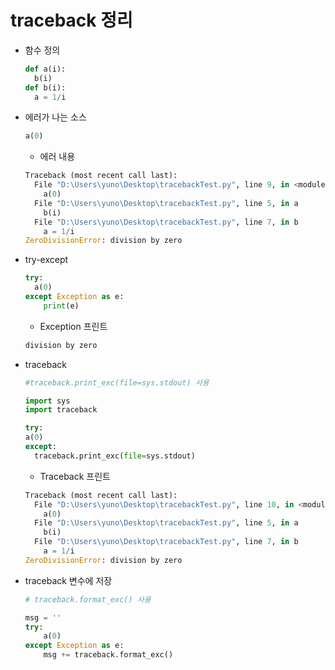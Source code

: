 # traceback 정리

* 함수 정의
	```python
	def a(i):
      b(i)
	def b(i):
      a = 1/i
	```

* 에러가 나는 소스

  ```python   
  a(0)
  ```
  
	* 에러 내용
	```python
	Traceback (most recent call last):
	  File "D:\Users\yuno\Desktop\tracebackTest.py", line 9, in <module>
		a(0)
	  File "D:\Users\yuno\Desktop\tracebackTest.py", line 5, in a
		b(i)
	  File "D:\Users\yuno\Desktop\tracebackTest.py", line 7, in b
		a = 1/i
	ZeroDivisionError: division by zero
	```
  
* try-except

  ```python
  try:
  	a(0)
  except Exception as e:
      print(e)
  ```

  * Exception 프린트
  ```python
  division by zero
  ```

* traceback

	```python
	#traceback.print_exc(file=sys.stdout) 사용
  
  import sys
  import traceback
  
  try:
  	a(0)
  except:
      traceback.print_exc(file=sys.stdout)
  ```
  * Traceback 프린트
  ```python
  Traceback (most recent call last):
    File "D:\Users\yuno\Desktop\tracebackTest.py", line 10, in <module>
      a(0)
    File "D:\Users\yuno\Desktop\tracebackTest.py", line 5, in a
      b(i)
    File "D:\Users\yuno\Desktop\tracebackTest.py", line 7, in b
      a = 1/i
  ZeroDivisionError: division by zero
  ```
* traceback 변수에 저장
	```python
	# traceback.format_exc() 사용
	
	msg = ''
	try:
	    a(0)
	except Exception as e:
	    msg += traceback.format_exc()
	```

